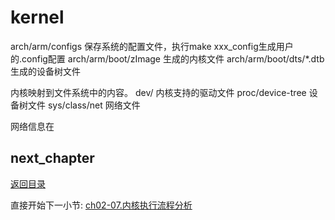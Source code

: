 # kernel

arch/arm/configs 保存系统的配置文件，执行make xxx_config生成用户的.config配置
arch/arm/boot/zImage 生成的内核文件
arch/arm/boot/dts/*.dtb 生成的设备树文件

内核映射到文件系统中的内容。
dev/ 内核支持的驱动文件
proc/device-tree 设备树文件
sys/class/net 网络文件

网络信息在

## next_chapter

[返回目录](./SUMMARY.md)

直接开始下一小节: [ch02-07.内核执行流程分析](./ch02-07.kernel_analyse.md)
